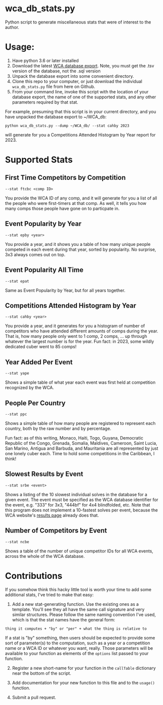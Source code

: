 # wca_db_stats.py

Python script to generate miscellaneous stats that were of interest to the author.

# Usage:

1. Have python 3.6 or later installed
2. Download the latest [WCA database export](https://www.worldcubeassociation.org/export/results). Note, you must get the .tsv version of the database, not the .sql version
3. Unpack the database export into some convenient directory.
4. Clone this repo to your computer, or just download the individual `wca_db_stats.py` file from here on Github.
5. From your command line, invoke this script with the location of your database export, the name of one of the supported stats, and any other parameters required by that stat.

For example, presuming that this script is in your current directory, and you have unpacked the database export to ~/WCA_db:

```
python wca_db_stats.py --dump ~/WCA_db/ --stat cahby 2023
```

will generate for you a Competitions Attended Histogram by Year report for 2023.

# Supported Stats

## First Time Competitors by Competition

`--stat ftcbc <comp ID>`

You provide the WCA ID of any comp, and it will generate for you a list of all the people who were first-timers at that comp. As well, it tells you how many comps those people have gone on to particpate in.

## Event Popularity by Year

`--stat epby <year>`

You provide a year, and it shows you a table of how many unique people competed in each event during that year, sorted by popularity. No surprise, 3x3 always comes out on top.

## Event Popularity All Time

`--stat epat`

Same as Event Popularity by Year, but for all years together.

## Competitions Attended Histogram by Year

`--stat cahby <year>`

You provide a year, and it generates for you a histogram of number of competitors who have attended different amounts of comps during the year. That is, how many people only went to 1 comp, 2 comps, ... up through whatever the largest number is for the year. Fun fact: in 2023, some wildly dedicated cuber went to 85 comps!

## Year Added Per Event

`--stat yape`

Shows a simple table of what year each event was first held at competition recognized by the WCA.

## People Per Country

`--stat ppc`

Shows a simple table of how many people are registered to represent each country, both by the raw number and by percentage.

Fun fact: as of this writing, Monaco, Haiti, Togo, Guyana, Democratic Republic of the Congo, Grenada, Somalia, Maldives, Cameroon, Saint Lucia, San Marino, Antigua and Barbuda, and Mauritania are all represented by just one lonely cuber each. Time to hold some competitions in the Caribbean, I think!

## Slowest Results by Event

`--stat srbe <event>`

Shows a listing of the 10 slowest individual solves in the database for a given event. The event must be specified as the WCA database identifier for the event, e.g. "333" for 3x3, "444bf" for 4x4 blindfolded, etc. Note that this program does not implement a 10-fastest solves per event, because the WCA website's [results page](https://www.worldcubeassociation.org/results/rankings/) already does that.

## Number of Competitors by Event

`--stat ncbe`

Shows a table of the number of unique competitor IDs for all WCA events, across the whole of the WCA database.

# Contributions

If you somehow think this hacky little tool is worth your time to add some additional stats, I've tried to make that easy:

1. Add a new stat-generating function. Use the existing ones as a template. You'll see they all have the same call signature and very similar structures. Please follow the same naming convention I've used, which is that the stat names have the general form:

```
thing it computes + "by" or "per" + what the thing is relative to 
```

If a stat is "by" something, then users should be expected to provide some sort of parameter(s) to the computation, such as a year or a competition name or a WCA ID or whatever you want, really. Those parameters will be available to your function as elements of the `options` list passed to your function.

2. Register a new short-name for your function in the `callTable` dictionary near the bottom of the script. 

3. Add documentation for your new function to this file and to the `usage()` function.

4. Submit a pull request.
